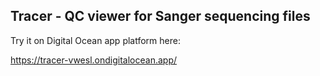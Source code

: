 ## Tracer - QC viewer for Sanger sequencing files

Try it on Digital Ocean app platform here:

https://tracer-vwesl.ondigitalocean.app/
